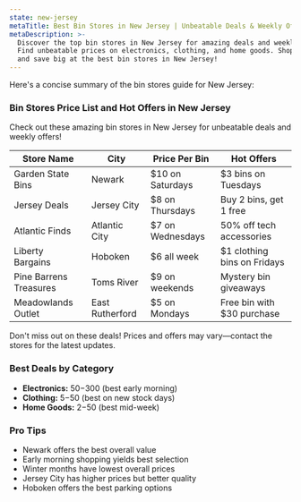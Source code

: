 ```yaml
---
state: new-jersey
metaTitle: Best Bin Stores in New Jersey | Unbeatable Deals & Weekly Offers
metaDescription: >-
  Discover the top bin stores in New Jersey for amazing deals and weekly offers.
  Find unbeatable prices on electronics, clothing, and home goods. Shop smart
  and save big at the best bin stores in New Jersey!
---
```


Here's a concise summary of the bin stores guide for New Jersey:

### Bin Stores Price List and Hot Offers in New Jersey
Check out these amazing bin stores in New Jersey for unbeatable deals and weekly offers!

| Store Name         | City          | Price Per Bin | Hot Offers                        |
|--------------------|---------------|---------------|-----------------------------------|
| Garden State Bins  | Newark        | $10 on Saturdays | $3 bins on Tuesdays              |
| Jersey Deals       | Jersey City   | $8 on Thursdays | Buy 2 bins, get 1 free            |
| Atlantic Finds     | Atlantic City | $7 on Wednesdays | 50% off tech accessories         |
| Liberty Bargains   | Hoboken       | $6 all week     | $1 clothing bins on Fridays       |
| Pine Barrens Treasures | Toms River| $9 on weekends  | Mystery bin giveaways             |
| Meadowlands Outlet | East Rutherford| $5 on Mondays | Free bin with $30 purchase        |

Don't miss out on these deals! Prices and offers may vary—contact the stores for the latest updates.

### Best Deals by Category
* **Electronics:** $50-$300 (best early morning)
* **Clothing:** $5-$50 (best on new stock days)
* **Home Goods:** $2-$50 (best mid-week)

### Pro Tips
* Newark offers the best overall value
* Early morning shopping yields best selection
* Winter months have lowest overall prices
* Jersey City has higher prices but better quality
* Hoboken offers the best parking options
